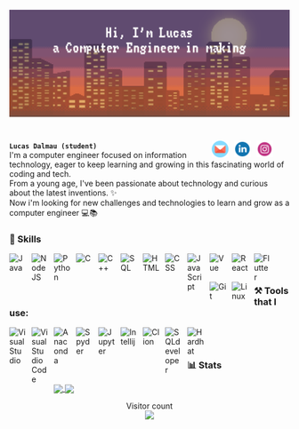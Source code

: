 ![myBanner](icons/banner.png)
# <a href="https://www.instagram.com/lucas12avl/"> <img align="right" alt="Instagram" width="30px" style="padding-right:30px;" src="icons/instagram-svgrepo-com.svg"/></a> <a href="https://www.linkedin.com/in/lucas-dalmau-garcés"><img align="right" alt="LinkedIn" width="30px" style="padding-right:10px;" src="icons/linkedin-1-svgrepo-com.svg"/></a> <a href="mailto:lucasdalmau03@gmail.com"><img align="right" alt="LinkedIn" width="30px" style="padding-right:10px;" src="icons/email-mail-svgrepo-com.svg"/></a>


**`Lucas Dalmau (student)`** <br/>
I'm a computer engineer focused on information technology, eager to keep learning and growing in this fascinating world of coding and tech. <br/>
From a young age, I've been passionate about technology and curious about the latest inventions. ✨ <br/>
Now i'm looking for new challenges and technologies to learn and grow as a computer engineer 💻📚




### 🧰 Skills
<!--backend--->
<img align="left" alt="Java" width="30px" style="padding-right:10px;" src="https://cdn.jsdelivr.net/gh/devicons/devicon/icons/java/java-original.svg"/>

<img align="left" alt="NodeJS" width="30px" style="padding-right:10px;" src="https://cdn.jsdelivr.net/gh/devicons/devicon/icons/nodejs/nodejs-original.svg" />
<img align="left" alt="Python" width="30px" style="padding-right:10px;" src="https://cdn.jsdelivr.net/gh/devicons/devicon/icons/python/python-plain.svg" />
<img align="left" alt="C" width="30px" style="padding-right:10px;" src="https://img.icons8.com/color/96/c-programming.png" />
<img align="left" alt="C++" width="30px" style="padding-right:10px;" src="https://cdn.jsdelivr.net/gh/devicons/devicon@latest/icons/cplusplus/cplusplus-plain.svg" />
<img align="left" alt="SQL" width="30px" style="padding-right:10px;" src="https://cdn.jsdelivr.net/gh/devicons/devicon@latest/icons/azuresqldatabase/azuresqldatabase-original.svg" />

<!-- frontend-->
<img align="left" alt="HTML" width="30px" style="padding-right:10px;" src="https://cdn.jsdelivr.net/gh/devicons/devicon/icons/html5/html5-plain.svg" />
<img align="left" alt="CSS" width="30px" style="padding-right:10px;" src="https://cdn.jsdelivr.net/gh/devicons/devicon/icons/css3/css3-plain.svg" />
<img align="left" alt="JavaScript" width="30px" style="padding-right:10px;" src="https://cdn.jsdelivr.net/gh/devicons/devicon/icons/javascript/javascript-plain.svg" />
<img align="left" alt="Vue" width="30px" style="padding-right:10px;" src="https://cdn.jsdelivr.net/gh/devicons/devicon@latest/icons/vuejs/vuejs-original.svg" />
<img align="left" alt="React" width="30px" style="padding-right:10px;" src="https://cdn.jsdelivr.net/gh/devicons/devicon@latest/icons/react/react-original.svg" />
<img align="left" alt="Flutter" width="30px" style="padding-right:10px;" src="https://cdn.jsdelivr.net/gh/devicons/devicon@latest/icons/flutter/flutter-original.svg" />



<!--others -->
<img align="left" alt="Git" width="30px" style="padding-right:10px;" src="https://cdn.jsdelivr.net/gh/devicons/devicon/icons/git/git-original.svg" />
<img align="left" alt="Linux" width="30px" style="padding-right:10px;" src="https://cdn.jsdelivr.net/gh/devicons/devicon/icons/linux/linux-original.svg" />


<br/><br/>

### ⚒️ Tools that I use:

<img align="left" alt="VisualStudio" width="30px" style="padding-right:10px;" src="https://cdn.jsdelivr.net/gh/devicons/devicon@latest/icons/visualstudio/visualstudio-original.svg"/>
<img align="left" alt="VisualStudioCode" width="30px" style="padding-right:10px;" src="https://cdn.jsdelivr.net/gh/devicons/devicon@latest/icons/vscode/vscode-original.svg"/>
<img align="left" alt="Anaconda" width="30px" style="padding-right:10px;" src="https://cdn.jsdelivr.net/gh/devicons/devicon@latest/icons/anaconda/anaconda-original.svg"/>
<img align="left" alt="Spyder" width="30px" style="padding-right:10px;" src="https://cdn.jsdelivr.net/gh/devicons/devicon@latest/icons/spyder/spyder-original.svg"/>
<img align="left" alt="Jupyter" width="30px" style="padding-right:10px;" src="https://cdn.jsdelivr.net/gh/devicons/devicon@latest/icons/jupyter/jupyter-original.svg"/>
<img align="left" alt="Intellij" width="30px" style="padding-right:10px;" src="https://cdn.jsdelivr.net/gh/devicons/devicon@latest/icons/intellij/intellij-original.svg"/>
<img align="left" alt="Clion" width="30px" style="padding-right:10px;" src="https://cdn.jsdelivr.net/gh/devicons/devicon@latest/icons/clion/clion-original.svg"/>
<img align="left" alt="SQLdeveloper" width="30px" style="padding-right:10px;" src="https://cdn.jsdelivr.net/gh/devicons/devicon@latest/icons/sqldeveloper/sqldeveloper-original.svg"/>
<img align="left" alt="Hardhat" width="30px" style="padding-right:10px;" src="https://cdn.jsdelivr.net/gh/devicons/devicon@latest/icons/hardhat/hardhat-original.svg"/>



    
<br/><br/>    
        
### 📊 Stats
<a href="#">
  <img height=200 align="center" src="https://my-stats-43gk.vercel.app/api?username=lucas12avl&show_icons=true&theme=gruvbox&hide=contribs,issues&show=discussions_answered&rank_icon=github&include_all_commits=true&card_width=150" />
</a>
<a href="#">
  <img height=200 align="center" src="https://my-stats-43gk.vercel.app/api/top-langs/?username=lucas12avl&hide=html,scss,css&langs_count=8&layout=compact&theme=gruvbox&card_width=150" />
</a>


<!--PUT HERE THE SNAKE GIF -->

<p align="center">
  Visitor count<br>
  <img src="https://profile-counter.glitch.me/lucas12avl/count.svg" />
</p>




